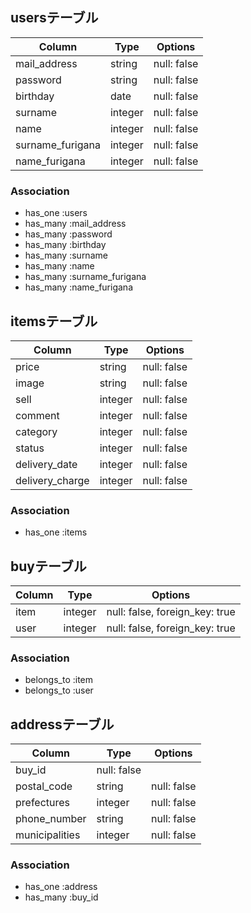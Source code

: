 ## usersテーブル

|Column|Type|Options|
|------|----|-------|
|mail_address|string|null: false|
|password|string|null: false|
|birthday|date|null: false|
|surname|integer|null: false|
|name|integer|null: false|
|surname_furigana|integer|null: false|
|name_furigana|integer|null: false|

### Association
- has_one :users
- has_many :mail_address
- has_many :password
- has_many :birthday
- has_many :surname
- has_many :name
- has_many :surname_furigana
- has_many :name_furigana

## itemsテーブル

|Column|Type|Options|
|------|----|-------|
|price|string|null: false|
|image|string|null: false|
|sell|integer|null: false|
|comment|integer|null: false|
|category|integer|null: false|
|status|integer|null: false|
|delivery_date|integer|null: false|
|delivery_charge|integer|null: false|

### Association
- has_one :items


## buyテーブル
|Column|Type|Options|
|------|----|-------|
|item|integer|null: false, foreign_key: true|
|user|integer|null: false, foreign_key: true|

### Association
- belongs_to :item
- belongs_to :user

## addressテーブル
|Column|Type|Options|
|------|----|-------|
|buy_id|null: false|
|postal_code|string|null: false|
|prefectures|integer|null: false|
|phone_number|string|null: false|
|municipalities|integer|null: false|


### Association
- has_one :address
- has_many :buy_id

